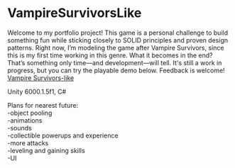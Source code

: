 # VampireSurvivorsLike
Welcome to my portfolio project! This game is a personal challenge to build something fun while sticking closely to SOLID principles and proven design patterns.
Right now, I’m modeling the game after Vampire Survivors, since this is my first time working in this genre. What it becomes in the end? That’s something only time—and development—will tell.
It's still a work in progress, but you can try the playable demo below. Feedback is welcome!  
[Vampire Survivors-like](https://snaf-og.itch.io/vampiresurvivorslike)

Unity 6000.1.5f1, C#

Plans for nearest future:  
-object pooling  
-animations  
-sounds  
-collectible powerups and experience  
-more attacks  
-leveling and gaining skills  
-UI  
